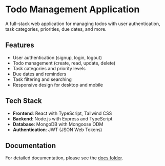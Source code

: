 # Todo Management Application

A full-stack web application for managing todos with user authentication, task categories, priorities, due dates, and more.

## Features

- User authentication (signup, login, logout)
- Todo management (create, read, update, delete)
- Task categories and priority levels
- Due dates and reminders
- Task filtering and searching
- Responsive design for desktop and mobile

## Tech Stack

- **Frontend**: React with TypeScript, Tailwind CSS
- **Backend**: Node.js with Express and TypeScript
- **Database**: MongoDB with Mongoose ODM
- **Authentication**: JWT (JSON Web Tokens)

## Documentation

For detailed documentation, please see the [docs folder](/todo-app/docs.codexhub.ai).